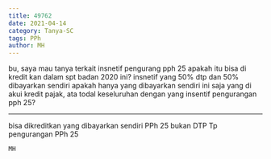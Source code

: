 ```yaml
---
title: 49762
date: 2021-04-14
category: Tanya-SC
tags: PPh
author: MH
---
```


bu, saya mau tanya terkait insnetif pengurang pph 25 apakah itu bisa di kredit kan dalam spt badan 2020 ini? insnetif yang 50% dtp dan 50% dibayarkan sendiri apakah hanya yang dibayarkan sendiri ini saja yang di akui kredit pajak, ata todal keseluruhan dengan yang insentif pengurangan pph 25?

---

bisa dikreditkan yang dibayarkan sendiri PPh 25 bukan DTP Tp pengurangan PPh 25

`MH`
